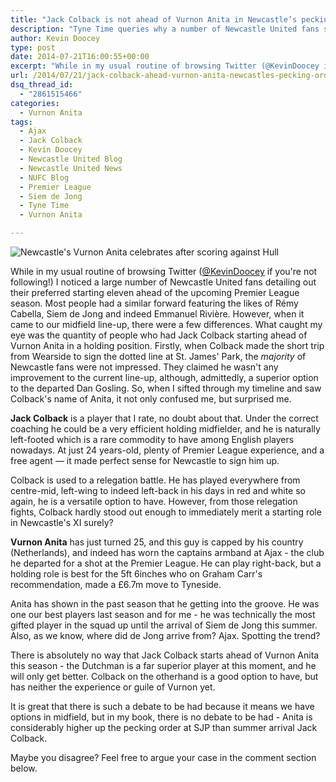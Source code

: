 ```yaml
---
title: "Jack Colback is not ahead of Vurnon Anita in Newcastle’s pecking order"
description: "Tyne Time queries why a number of Newcastle United fans seemingly prefer to start Jack Colback in midfield ahead of the crafty Vurnon Anita this season."
author: Kevin Doocey
type: post
date: 2014-07-21T16:00:55+00:00
excerpt: "While in my usual routine of browsing Twitter (@KevinDoocey if you're not following!) I noticed a large number of Newcastle United fans detailing out their preferred starting eleven.."
url: /2014/07/21/jack-colback-ahead-vurnon-anita-newcastles-pecking-order/
dsq_thread_id:
  - "2861515466"
categories:
  - Vurnon Anita
tags:
  - Ajax
  - Jack Colback
  - Kevin Doocey
  - Newcastle United Blog
  - Newcastle United News
  - NUFC Blog
  - Premier League
  - Siem de Jong
  - Tyne Time
  - Vurnon Anita

---
```

![Newcastle's Vurnon Anita celebrates after scoring against Hull](https://www.tynetime.com/wp-content/uploads/2014/07/Vurnon-Anita-Newcastle-Hull.jpg "Anita - Celebrates after scoring a rare goal in a 4-1 rout of Hull City last season")

While in my usual routine of browsing Twitter ([@KevinDoocey](https://twitter.com/kevindoocey "doocey twitter") if you're not following!) I noticed a large number of Newcastle United fans detailing out their preferred starting eleven ahead of the upcoming Premier League season. Most people had a similar forward featuring the likes of Rémy Cabella, Siem de Jong and indeed Emmanuel Rivière. However, when it came to our midfield line-up, there were a few differences. What caught my eye was the quantity of people who had Jack Colback starting ahead of Vurnon Anita in a holding position. Firstly, when Colback made the short trip from Wearside to sign the dotted line at St. James' Park, the _majority_ of Newcastle fans were not impressed. They claimed he wasn't any improvement to the current line-up, although, admittedly, a superior option to the departed Dan Gosling. So, when I sifted through my timeline and saw Colback's name of Anita, it not only confused me, but surprised me.

**Jack Colback** is a player that I rate, no doubt about that. Under the correct coaching he could be a very efficient holding midfielder, and he is naturally left-footed which is a rare commodity to have among English players nowadays. At just 24 years-old, plenty of Premier League experience, and a free agent — it made perfect sense for Newcastle to sign him up.

Colback is used to a relegation battle. He has played everywhere from centre-mid, left-wing to indeed left-back in his days in red and white so again, he is a versatile option to have. However, from those relegation fights, Colback hardly  stood out enough to immediately merit a starting role in Newcastle's XI surely?

**Vurnon Anita** has just turned 25, and this guy is capped by his country (Netherlands), and indeed has worn the captains armband at Ajax - the club he departed for a shot at the Premier League. He can play right-back, but a holding role is best for the 5ft 6inches who on Graham Carr's recommendation, made a £6.7m move to Tyneside.

Anita has shown in the past season that he getting into the groove. He was one our best players last season and for me - he was technically the most gifted player in the squad up until the arrival of Siem de Jong this summer. Also, as we know, where did de Jong arrive from? Ajax. Spotting the trend?

There is absolutely no way that Jack Colback starts ahead of Vurnon Anita this season - the Dutchman is a far superior player at this moment, and he will only get better. Colback on the otherhand is a good option to have, but has neither the experience or guile of Vurnon yet.

It is great that there is such a debate to be had because it means we have options in midfield, but in my book, there is no debate to be had - Anita is considerably higher up the pecking order at SJP than summer arrival Jack Colback.

Maybe you disagree? Feel free to argue your case in the comment section below.
